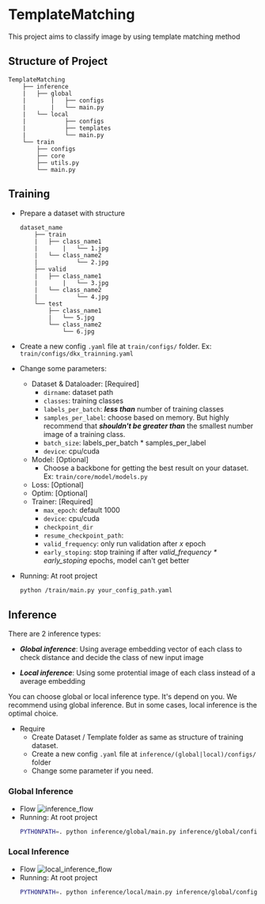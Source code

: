 # TemplateMatching
This project aims to classify image by using template matching method


## Structure of Project
```
TemplateMatching
	├── inference
	|	├── global
	|   	|   ├── configs
	|   	|   └── main.py
	|	└── local
	|   	    ├── configs
	|   	    ├── templates
	|   	    └── main.py
	└── train
		├── configs
		├── core
		├── utils.py
		└── main.py
```


## Training
* Prepare a dataset with structure
    ```
    dataset_name
		├── train
		|	├── class_name1
		|   	|  	└── 1.jpg
		|	└── class_name2
		|       	└── 2.jpg
		├── valid
		|	├── class_name1
		|      	|	└── 3.jpg
		|	└── class_name2
		|       	└── 4.jpg
		└── test
			├── class_name1
			|	└── 5.jpg
			└── class_name2
				└── 6.jpg
    ```

* Create a new config ```.yaml``` file at ```train/configs/``` folder. Ex: ```train/configs/dkx_trainning.yaml```

* Change some parameters:
    * Dataset & Dataloader: [Required]
        - ```dirname```: dataset path
        - ```classes```: training classes
        - ```labels_per_batch```: ***less than*** number of training classes
        - ```samples_per_label```: choose based on memory. But highly recommend that ***shouldn't be greater than*** the smallest number image of a training class.
        - ```batch_size```: labels_per_batch * samples_per_label
        - ```device```: cpu/cuda
    * Model: [Optional]
        - Choose a backbone for getting the best result on your dataset. Ex: ```train/core/model/models.py```
    * Loss: [Optional]
    * Optim: [Optional]
    * Trainer: [Required]
        - ```max_epoch```: default 1000
        - ```device```: cpu/cuda
        - ```checkpoint_dir```
        - ```resume_checkpoint_path```: 
        - ```valid_frequency```: only run validation after *x* epoch
        - ```early_stoping```: stop training if after *valid_frequency * early_stoping* epochs, model can't get better 
* Running: At root project 
    ```sh
    python /train/main.py your_config_path.yaml
    ```
## Inference
There are 2 inference types:
* ***Global inference***: Using average embedding vector of each class to check distance and decide the class of new input image

* ***Local inference***: Using some protential image of each class instead of a average embedding

You can choose global or local inference type. It's depend on you. We recommend using global inference. But in some cases, local inference is the optimal choice.

* Require
	* Create Dataset / Template folder as same as structure of training dataset.
	* Create a new config ```.yaml``` file at ```inference/(global|local)/configs/``` folder
	* Change some parameter if you need.

### Global Inference
* Flow
![inference_flow](https://user-images.githubusercontent.com/38365552/130029555-f945c4b5-bc2a-4aca-a8b1-5df2b08684bf.png)
* Running: At root project
	```sh
	PYTHONPATH=. python inference/global/main.py inference/global/configs/dkx_global_inference.yaml your_test_image_path
	```

### Local Inference
* Flow
![local_inference_flow](https://user-images.githubusercontent.com/38365552/130032319-44cfc79d-cee1-4197-bb99-8fbb41534be3.png)
* Running: At root project
	```sh
	PYTHONPATH=. python inference/local/main.py inference/global/configs/dkx_local_inference.yaml your_test_image_path
	```